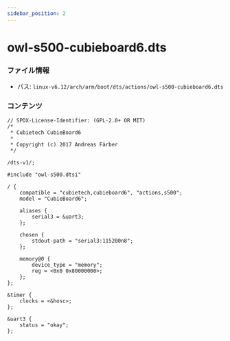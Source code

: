 ```yaml
---
sidebar_position: 2
---
```

# owl-s500-cubieboard6.dts

### ファイル情報

- パス: `linux-v6.12/arch/arm/boot/dts/actions/owl-s500-cubieboard6.dts`

### コンテンツ

```dts
// SPDX-License-Identifier: (GPL-2.0+ OR MIT)
/*
 * Cubietech CubieBoard6
 *
 * Copyright (c) 2017 Andreas Färber
 */

/dts-v1/;

#include "owl-s500.dtsi"

/ {
	compatible = "cubietech,cubieboard6", "actions,s500";
	model = "CubieBoard6";

	aliases {
		serial3 = &uart3;
	};

	chosen {
		stdout-path = "serial3:115200n8";
	};

	memory@0 {
		device_type = "memory";
		reg = <0x0 0x80000000>;
	};
};

&timer {
	clocks = <&hosc>;
};

&uart3 {
	status = "okay";
};

```
